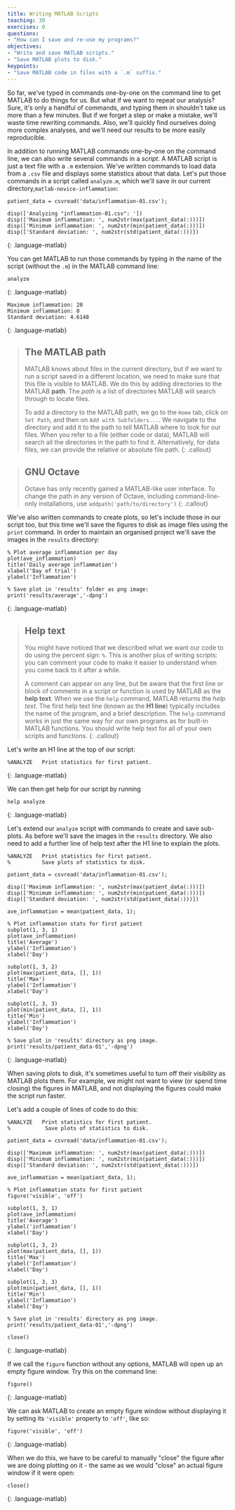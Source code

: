 ```yaml
---
title: Writing MATLAB Scripts
teaching: 30
exercises: 0
questions:
- "How can I save and re-use my programs?"
objectives:
- "Write and save MATLAB scripts."
- "Save MATLAB plots to disk."
keypoints:
- "Save MATLAB code in files with a `.m` suffix."
---
```


So far, we've typed in commands one-by-one on the command line
to get MATLAB to do things for us. But what if we want to repeat
our analysis? Sure, it's only a handful of commands,
and typing them in shouldn't take
us more than a few minutes. But if we forget a step or make a mistake,
we'll waste time rewriting commands. Also, we'll quickly find ourselves
doing more complex analyses, and we'll need our results to
be more easily reproducible.

In addition to running MATLAB commands one-by-one on the
command line, we can
also write several commands in a _script_. A MATLAB script
is just a text file with a `.m` extension. We've written
commands to load data from a `.csv` file and
displays some statistics about that data. Let's
put those commands in a script called `analyze.m`,
which we'll save in our current directory,`matlab-novice-inflammation`:

~~~
patient_data = csvread('data/inflammation-01.csv');

disp(['Analyzing "inflammation-01.csv": '])
disp(['Maximum inflammation: ', num2str(max(patient_data(:)))])
disp(['Minimum inflammation: ', num2str(min(patient_data(:)))])
disp(['Standard deviation: ', num2str(std(patient_data(:)))])
~~~
{: .language-matlab}

You can get MATLAB to run those commands by typing in the name
of the script (without the `.m`) in the MATLAB command line:

~~~
analyze
~~~
{: .language-matlab}

~~~
Maximum inflammation: 20
Minimum inflammation: 0
Standard deviation: 4.6148
~~~
{: .language-matlab}

> ## The MATLAB path
> MATLAB knows about files in the current directory, but if we want to
> run a script saved in a different location, we need to make sure that
> this file is visible to MATLAB.
> We do this by adding directories to the MATLAB **path**.
> The *path* is a list of directories MATLAB will search through to locate
> files.
> 
> To add a directory to the MATLAB path,
> we go to the `Home` tab,
> click on `Set Path`,
> and then on `Add with Subfolders...`.
> We navigate to the directory and
> add it to the path to tell MATLAB where to look for our files. When you refer
> to a file (either code or data), MATLAB will search all the directories in the path
> to find it. Alternatively, for data files, we can provide the relative or
> absolute file path.
{: .callout}

> ## GNU Octave
>
> Octave has only recently gained a MATLAB-like user interface. To change the
> path in any version of Octave, including command-line-only installations, use
> `addpath('path/to/directory')`
{: .callout}

We've also written commands to create plots, so let's include those in our script too,
but this time we'll save the figures to disk as image files using the `print` command.
In order to maintain an organised project we'll save the images
in the `results` directory:

~~~
% Plot average inflammation per day
plot(ave_inflammation)
title('Daily average inflammation')
xlabel('Day of trial')
ylabel('Inflammation')

% Save plot in 'results' folder as png image:
print('results/average','-dpng')
~~~
{: .language-matlab}

> ## Help text
> You might have noticed that we described what we want
> our code to do using the percent sign: `%`.
> This is another plus of writing scripts: you can comment
> your code to make it easier to understand when you come
> back to it after a while.
> 
> A comment can appear on any line, but be aware that the first line
> or block of comments in a script or function is used by MATLAB as the
> **help text**.
> When we use the `help` command, MATLAB returns the *help text*.
> The first help text line (known as the **H1 line**)
> typically includes the name of the program, and a brief description.
> The `help` command works in just the same way for our own programs as for
> built-in MATLAB functions.
> You should write help text for all of your own scripts and functions.
{: .callout}

Let's write an H1 line at the top of our script:

```
%ANALYZE   Print statistics for first patient.
```
{: .language-matlab}

We can then get help for our script by running

```
help analyze
```
{: .language-matlab}

Let's extend our `analyze` script with commands to
create and save sub-plots.
As before we'll save the images in the `results` directory.
We also need to add a further line of help text after the H1 line
to explain the plots.

~~~
%ANALYZE   Print statistics for first patient.
%          Save plots of statistics to disk.

patient_data = csvread('data/inflammation-01.csv');

disp(['Maximum inflammation: ', num2str(max(patient_data(:)))])
disp(['Minimum inflammation: ', num2str(min(patient_data(:)))])
disp(['Standard deviation: ', num2str(std(patient_data(:)))])

ave_inflammation = mean(patient_data, 1);

% Plot inflammation stats for first patient
subplot(1, 3, 1)
plot(ave_inflammation)
title('Average')
ylabel('Inflammation')
xlabel('Day')

subplot(1, 3, 2)
plot(max(patient_data, [], 1))
title('Max')
ylabel('Inflammation')
xlabel('Day')

subplot(1, 3, 3)
plot(min(patient_data, [], 1))
title('Min')
ylabel('Inflammation')
xlabel('Day')

% Save plot in 'results' directory as png image.
print('results/patient_data-01','-dpng')
~~~
{: .language-matlab}

When saving plots to disk,
it's sometimes useful to turn off their visibility as MATLAB plots them.
For example, we might not want to view (or spend time closing) the figures in MATLAB, and
not displaying the figures could make the script run faster.

Let's add a couple of lines of code to do this:

~~~
%ANALYZE   Print statistics for first patient.
%           Save plots of statistics to disk.

patient_data = csvread('data/inflammation-01.csv');

disp(['Maximum inflammation: ', num2str(max(patient_data(:)))])
disp(['Minimum inflammation: ', num2str(min(patient_data(:)))])
disp(['Standard deviation: ', num2str(std(patient_data(:)))])

ave_inflammation = mean(patient_data, 1);

% Plot inflammation stats for first patient
figure('visible', 'off')

subplot(1, 3, 1)
plot(ave_inflammation)
title('Average')
ylabel('inflammation')
xlabel('Day')

subplot(1, 3, 2)
plot(max(patient_data, [], 1))
title('Max')
ylabel('Inflammation')
xlabel('Day')

subplot(1, 3, 3)
plot(min(patient_data, [], 1))
title('Min')
ylabel('Inflammation')
xlabel('Day')

% Save plot in 'results' directory as png image.
print('results/patient_data-01','-dpng')

close()
~~~
{: .language-matlab}

If we call the `figure` function without any options,
MATLAB will open up an empty figure window.
Try this on the command line:

~~~
figure()
~~~
{: .language-matlab}

We can ask MATLAB to create an empty figure window without
displaying it by setting its `'visible'` property to `'off'`, like so:

~~~
figure('visible', 'off')
~~~
{: .language-matlab}

When we do this, we have to be careful to manually "close" the figure
after we are doing plotting on it - the same as we would "close"
an actual figure window if it were open:

~~~
close()
~~~
{: .language-matlab}
